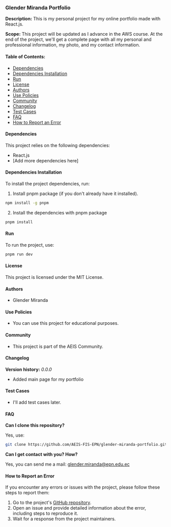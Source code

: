 ### Glender Miranda Portfolio

**Description:** This is my personal project for my online portfolio made with React.js.

**Scope:** This project will be updated as I advance in the AWS course. At the end of the project, we'll get a complete page with all my personal and professional information, my photo, and my contact information.

#### Table of Contents:

- [Dependencies](#dependencies)
- [Dependencies Installation](#dependencies-installation)
- [Run](#run)
- [License](#license)
- [Authors](#authors)
- [Use Policies](#use-policies)
- [Community](#community)
- [Changelog](#changelog)
- [Test Cases](#test-cases)
- [FAQ](#faq)
- [How to Report an Error](#how-to-report-an-error)

#### Dependencies

This project relies on the following dependencies:

- React.js
- [Add more dependencies here]

#### Dependencies Installation

To install the project dependencies, run:

1. Install pnpm package (if you don't already have it installed).
```bash
npm install -g pnpm
```

2. Install the dependencies with pnpm package
```bash
pnpm install
```


#### Run

To run the project, use:

```bash
pnpm run dev
```

#### License

This project is licensed under the MIT License.

#### Authors

- Glender Miranda

#### Use Policies

- You can use this project for educational purposes.

#### Community

- This project is part of the AEIS Community.

#### Changelog

**Version history:**
*0.0.0*
- Added main page for my portfolio

#### Test Cases

- I'll add test cases later.

#### FAQ

**Can I clone this repository?**

Yes, use:
```bash
git clone https://github.com/AEIS-FIS-EPN/glender-miranda-portfolio.git
```

**Can I get contact with you? How?**

Yes, you can send me a mail: glender.miranda@epn.edu.ec

#### How to Report an Error

If you encounter any errors or issues with the project, please follow these steps to report them:

1. Go to the project's [GitHub repository](https://github.com/AEIS-FIS-EPN/glender-miranda-portfolio).
2. Open an issue and provide detailed information about the error, including steps to reproduce it.
3. Wait for a response from the project maintainers.